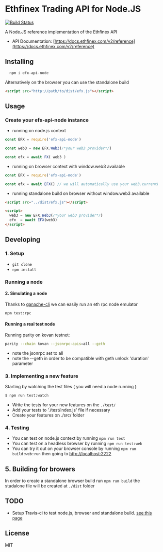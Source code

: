 # Ethfinex Trading API for Node.JS

[![Build Status](https://travis-ci.org/hems/efx-api-node.svg?branch=master)](https://travis-ci.org/hems/efx-api-node)

A Node.JS reference implementation of the Ethfinex API

 - API Documentation: [https://docs.ethfinex.com/v2/reference](https://docs.ethfinex.com/v2/reference)

## Installing

```bash
  npm i efx-api-node
```

Alternatively on the browser you can use the standalone build
```html
<script src="http://path/to/dist/efx.js"></script>
```
## Usage

### Create your efx-api-node instance

 - running on node.js context
```js
const EFX = require('efx-api-node')

const web3 = new EFX.Web3(/*your web3 provider*/)

const efx = await FX( web3 )
```

 - running on browser context with window.web3 available
```js
const EFX = require('efx-api-node')

const efx = await EFX() // we will automatically use your web3.currentProvider
```

 - running standalone build on browser without window.web3 available
```html
<script src="../dist/efx.js"></script>

<script>
  web3 = new EFX.Web3(/*your web3 provider*/)
  efx  = await EFX(web3)
</script>
```

###

## Developing

### 1. Setup

 - `git clone`
 - `npm install`

### Running a node

#### 2. Simulating a node

Thanks to [ganache-cli](https://github.com/trufflesuite/ganache-cli) we can
easily run an eth rpc node emulator

```bash
npm test:rpc
```

#### Running a real test node

Running parity on kovan testnet:

```bash
parity --chain kovan --jsonrpc-apis=all --geth
```

* note the jsonrpc set to all
* note the --geth in order to be compatible with geth unlock 'duration' parameter

### 3. Implementing a new feature

Starting by watching the test files ( you will need a node running )

```bash
$ npm run test:watch
```

 - Write the tests for your new features on the `./test/`
 - Add your tests to './test/index.js' file if necessary
 - Create your features on ./src/ folder

### 4. Testing

  - You can test on node.js context by running `npm run test`
  - You can test on a headless browser by running `npm run test:web`
  - You can try it out on your browser console by running `npm run build:web:run` then going to [http://localhost:2222](http://localhost:2222)

## 5. Building for browers

In order to create a standalone browser build run `npm run build` the
stadalone file will be created at `./dist` folder


## TODO

 - Setup Travis-ci to test node.js, browser and standalone build. [see this page](https://blog.travis-ci.com/2017-09-12-build-stages-order-and-conditions)

## License

MIT
